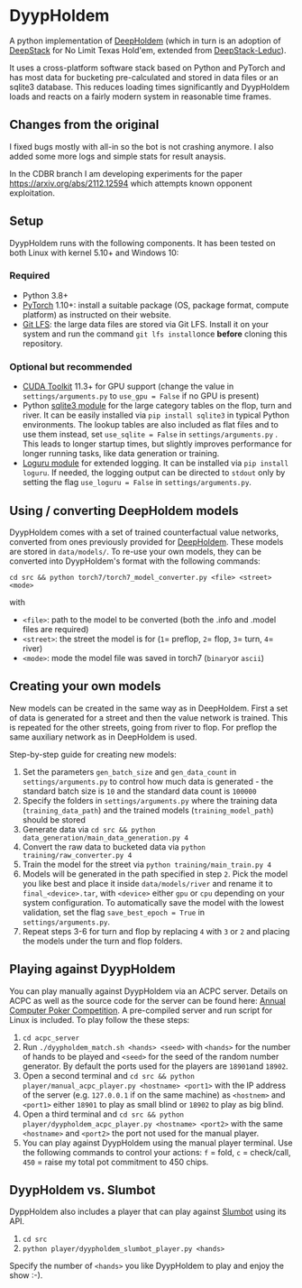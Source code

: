 # DyypHoldem

A python implementation of [DeepHoldem](https://github.com/happypepper/DeepHoldem) (which in turn is an adoption of [DeepStack](https://www.deepstack.ai/s/DeepStack.pdf) for No Limit Texas Hold'em, extended from [DeepStack-Leduc](https://github.com/lifrordi/DeepStack-Leduc)).

It uses a cross-platform software stack based on Python and PyTorch and has most data for bucketing pre-calculated and stored in data files or an sqlite3 database. This reduces loading times significantly and DyypHoldem loads and reacts on a fairly modern system in reasonable time frames.

## Changes from the original
I fixed bugs mostly with all-in so the bot is not crashing anymore. I also added some more logs and simple stats for result anaysis.

In the CDBR branch I am developing experiments for the paper https://arxiv.org/abs/2112.12594 which attempts known opponent exploitation.

## Setup

DyypHoldem runs with the following components. It has been tested on both Linux with kernel 5.10+ and Windows 10:

### Required

- Python 3.8+
- [PyTorch](https://pytorch.org/) 1.10+: install a suitable package (OS, package format, compute platform) as instructed on their website.
- [Git LFS](https://git-lfs.github.com/): the large data files are stored via Git LFS. Install it on your system and run the command `git lfs install`once **before** cloning this repository.

### Optional but recommended

- [CUDA Toolkit](https://developer.nvidia.com/cuda-downloads) 11.3+ for GPU support (change the value in `settings/arguments.py` to `use_gpu = False` if no GPU is present)
- Python [sqlite3 module](https://docs.python.org/3/library/sqlite3.html) for the large category tables on the flop, turn and river. It can be easily installed via `pip install sqlite3` in typical Python environments. The lookup tables are also included as flat files and to use them instead, set `use_sqlite = False` in `settings/arguments.py` . This leads to longer startup times, but slightly improves performance for longer running tasks, like data generation or training.
- [Loguru module](https://github.com/Delgan/loguru) for extended logging. It can be installed via `pip install loguru`. If needed, the logging output can be directed to `stdout` only by setting the flag `use_loguru = False` in `settings/arguments.py`.



## Using / converting DeepHoldem models

DyypHoldem comes with a set of trained counterfactual value networks, converted from ones previously provided for [DeepHoldem](https://github.com/happypepper/DeepHoldem/issues/28#issuecomment-689021950). These models are stored in `data/models/`. To re-use your own models, they can be converted into DyypHoldem's format with the following commands:

```shell
cd src && python torch7/torch7_model_converter.py <file> <street> <mode>
```

with

- `<file>`: path to the model to be converted (both the .info and .model files are required)
- `<street>`: the street the model is for (`1`= preflop, `2`= flop, `3`= turn, `4`= river)
- `<mode>`: mode the model file was saved in torch7 (`binary`or `ascii`)



## Creating your own models

New models can be created in the same way as in DeepHoldem. First a set of data is generated for a street and then the value network is trained. This is repeated for the other streets, going from river to flop. For preflop the same auxiliary network as in DeepHoldem is used.

Step-by-step guide for creating new models:

1. Set the parameters `gen_batch_size` and `gen_data_count` in `settings/arguments.py` to control how much data is generated - the standard batch size is `10` and the standard data count is `100000`
1. Specify the folders in `settings/arguments.py` where the training data (`training_data_path`) and the trained models (`training_model_path`) should be stored
1. Generate data via `cd src && python data_generation/main_data_generation.py 4`
2. Convert the raw data to bucketed data via `python training/raw_converter.py 4`
5. Train the model for the street via `python training/main_train.py 4`
6. Models will be generated in the path specified in step `2`. Pick the model you like best and place it inside
   `data/models/river` and rename it to `final_<device>.tar`, with `<device>` either `gpu` or `cpu` depending on your system configuration. To automatically save the model with the lowest validation, set the flag `save_best_epoch = True` in `settings/arguments.py`.
7. Repeat steps 3-6 for turn and flop by replacing `4` with `3` or `2` and placing the models under the turn and flop folders.



## Playing against DyypHoldem

You can play manually against DyypHoldem via an ACPC server. Details on ACPC as well as the source code for the server can be found here: [Annual Computer Poker Competition](http://www.computerpokercompetition.org/). A pre-compiled server and run script for Linux is included. To play follow the these steps:

1. `cd acpc_server`
2. Run `./dyypholdem_match.sh <hands> <seed>` with `<hands>` for the number of hands to be played and `<seed>` for the seed of the random number generator. By default the ports used for the players are `18901`and `18902`.
3. Open a second terminal and `cd src && python player/manual_acpc_player.py <hostname> <port1>` with the IP address of the server (e.g. `127.0.0.1` if on the same machine) as `<hostnem>` and `<port1>` either `18901` to play as small blind  or `18902` to play as big blind.
4. Open a third terminal and `cd src && python player/dyypholdem_acpc_player.py <hostname> <port2>` with the same `<hostname>` and `<port2>` the port not used for the manual player.
5. You can play against DyypHoldem using the manual player terminal. Use the following commands to control your actions: `f` = fold, `c` = check/call, `450` = raise my total pot commitment to 450 chips.



## DyypHoldem vs. Slumbot

DyppHoldem also includes a player that can play against [Slumbot](https://www.slumbot.com/) using its API.

1. `cd src`
2. `python player/dyypholdem_slumbot_player.py <hands>`

Specify the number of `<hands>` you like DyypHoldem to play and enjoy the show :-).

